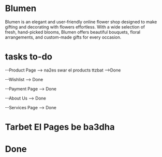 # Blumen
Blumen is an elegant and user-friendly online flower shop designed to make gifting and decorating with flowers effortless. With a wide selection of fresh, hand-picked blooms, Blumen offers beautiful bouquets, floral arrangements, and custom-made gifts for every occasion.



# tasks to-do

--Product Page --> na2es swar el products ttzbat -->Done

--Wishlist --> Done

--Payment Page --> Done

--About Us --> Done

--Services Page --> Done

# Tarbet El Pages be ba3dha
# Done
